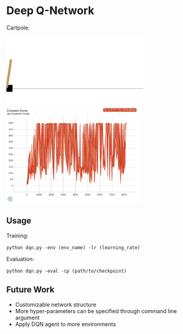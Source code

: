 # Deep Q-Network
Cartpole:

![CartPole Demo Video](images/Cartpole_resized.gif)
![CartPole Evaluation Scores](images/Cartpole_eval_resized.png)

## Usage
Training:
```
python dqn.py -env (env_name) -lr (learning_rate)
```

Evaluation:
```
python dqn.py -eval -cp (path/to/checkpoint)
```

## Future Work
- Customizable network structure
- More hyper-parameters can be specified through command line argument
- Apply DQN agent to more environments